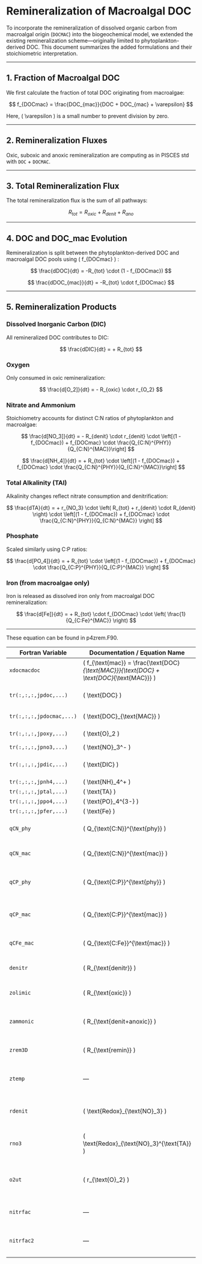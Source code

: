 # Remineralization of Macroalgal DOC 

To incorporate the remineralization of dissolved organic carbon from macroalgal origin (`DOCMAC`) into the biogeochemical model, we extended the existing remineralization scheme—originally limited to phytoplankton-derived DOC. This document summarizes the added formulations and their stoichiometric interpretation.

---

## 1. Fraction of Macroalgal DOC

We first calculate the fraction of total DOC originating from macroalgae:

$$ f_{DOCmac} = \frac{DOC_{mac}}{DOC + DOC_{mac} + \varepsilon} $$

Here,  \( \varepsilon \)  is a small number to prevent division by zero.

---

## 2. Remineralization Fluxes

Oxic, suboxic and anoxic remineralization are computing as in PISCES std with `DOC` + `DOCMAC`.

---

## 3. Total Remineralization Flux

The total remineralization flux is the sum of all pathways:

$$
R_{tot} =R_{oxic} + R_{denit} + R _{ano}
$$

---

## 4. DOC and DOC\_mac Evolution

Remineralization is split between the phytoplankton-derived DOC and macroalgal DOC pools using \( f_{DOCmac} \)  :

$$
\frac{dDOC}{dt} = -R_{tot} \cdot (1 - f_{DOCmac})
$$

$$
\frac{dDOC_{mac}}{dt} = -R_{tot} \cdot f_{DOCmac}
$$

---

## 5. Remineralization Products

### Dissolved Inorganic Carbon (DIC)

All remineralized DOC contributes to DIC:

$$
\frac{dDIC}{dt} = + R_{tot}
$$

### Oxygen

Only consumed in oxic remineralization:

$$
\frac{d[O_2]}{dt} = - R_{oxic} \cdot r_{O_2}
$$

### Nitrate and Ammonium

Stoichiometry accounts for distinct C:N ratios of phytoplankton and macroalgae:

$$
\frac{d[NO_3]}{dt} = - R_{denit} \cdot r_{denit} \cdot \left[(1 - f_{DOCmac}) + f_{DOCmac} \cdot \frac{Q_{C:N}^{PHY}}{Q_{C:N}^{MAC}}\right]
$$

$$
\frac{d[NH_4]}{dt} = + R_{tot} \cdot \left[(1 - f_{DOCmac}) + f_{DOCmac} \cdot \frac{Q_{C:N}^{PHY}}{Q_{C:N}^{MAC}}\right]
$$

### Total Alkalinity (TAl)

Alkalinity changes reflect nitrate consumption and denitrification:

$$
\frac{dTA}{dt} = + r_{NO_3} \cdot \left( R_{tot} + r_{denit} \cdot R_{denit} \right) \cdot \left[(1 - f_{DOCmac}) + f_{DOCmac} \cdot \frac{Q_{C:N}^{PHY}}{Q_{C:N}^{MAC}} \right]
$$

### Phosphate

Scaled similarly using C:P ratios:

$$
\frac{d[PO_4]}{dt} = + R_{tot} \cdot \left[(1 - f_{DOCmac}) + f_{DOCmac} \cdot \frac{Q_{C:P}^{PHY}}{Q_{C:P}^{MAC}} \right]
$$

### Iron (from macroalgae only)

Iron is released as dissolved iron only from macroalgal DOC remineralization:

$$
\frac{d[Fe]}{dt} = + R_{tot} \cdot f_{DOCmac} \cdot \left( \frac{1}{Q_{C:Fe}^{MAC}} \right)
$$

---

These equation can be found in p4zrem.F90.

| Fortran Variable       | Documentation / Equation Name           | Description                                                           |
|------------------------|-----------------------------------------|-----------------------------------------------------------------------|
| `xdocmacdoc`           | \( f_{\text{mac}} = \frac{\text{DOC}_{\text{MAC}}}{\text{DOC} + \text{DOC}_{\text{MAC}}} \) | Fraction of total DOC from macroalgae                                |
| `tr(:,:,:,jpdoc,...)`  | \( \text{DOC} \)                         | Classical dissolved organic carbon                                    |
| `tr(:,:,:,jpdocmac,...)` | \( \text{DOC}_{\text{MAC}} \)         | DOC from macroalgae                                                   |
| `tr(:,:,:,jpoxy,...)`  | \( \text{O}_2 \)                         | Dissolved oxygen                                                      |
| `tr(:,:,:,jpno3,...)`  | \( \text{NO}_3^- \)                      | Nitrate                                                               |
| `tr(:,:,:,jpdic,...)`  | \( \text{DIC} \)                         | Dissolved inorganic carbon                                            |
| `tr(:,:,:,jpnh4,...)`  | \( \text{NH}_4^+ \)                      | Ammonium                                                              |
| `tr(:,:,:,jptal,...)`  | \( \text{TA} \)                          | Total alkalinity                                                      |
| `tr(:,:,:,jppo4,...)`  | \( \text{PO}_4^{3-} \)                   | Phosphate                                                             |
| `tr(:,:,:,jpfer,...)`  | \( \text{Fe} \)                          | Dissolved iron                                                        |
| `qCN_phy`              | \( Q_{\text{C:N}}^{\text{phy}} \)       | Phytoplankton carbon-to-nitrogen ratio                               |
| `qCN_mac`              | \( Q_{\text{C:N}}^{\text{mac}} \)       | Macroalgae carbon-to-nitrogen ratio                                  |
| `qCP_phy`              | \( Q_{\text{C:P}}^{\text{phy}} \)       | Phytoplankton carbon-to-phosphorus ratio                             |
| `qCP_mac`              | \( Q_{\text{C:P}}^{\text{mac}} \)       | Macroalgae carbon-to-phosphorus ratio                                |
| `qCFe_mac`             | \( Q_{\text{C:Fe}}^{\text{mac}} \)      | Macroalgae carbon-to-iron ratio                                      |
| `denitr`               | \( R_{\text{denitr}} \)                 | Remineralization via denitrification                                 |
| `zolimic`              | \( R_{\text{oxic}} \)                   | Oxic remineralization flux                                           |
| `zammonic`             | \( R_{\text{denit+anoxic}} \)           | Suboxic + anoxic remineralization flux                               |
| `zrem3D`               | \( R_{\text{remin}} \)                  | Total remineralization rate                                          |
| `ztemp`                | —                                       | Temporary total remin flux (oxic + denitr + anoxic)                  |
| `rdenit`               | \( \text{Redox}_{\text{NO}_3} \)        | Redox stoichiometric ratio for denitrification                       |
| `rno3`                 | \( \text{Redox}_{\text{NO}_3}^{\text{TA}} \) | Stoichiometric coefficient for nitrate effect on alkalinity     |
| `o2ut`                 | \( r_{\text{O}_2} \)                    | Stoichiometric coefficient for oxygen use during remineralization    |
| `nitrfac`              | —                                       | Nitrate-based partitioning factor                                    |
| `nitrfac2`             | —                                       | Additional nitrate-based partitioning factor                         |
